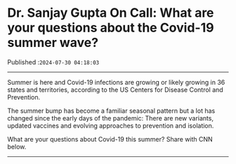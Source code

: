 # Dr. Sanjay Gupta On Call: What are your questions about the Covid-19 summer wave?

Published :`2024-07-30 04:18:03`

---

Summer is here and Covid-19 infections are growing or likely growing in 36 states and territories, according to the US Centers for Disease Control and Prevention.

The summer bump has become a familiar seasonal pattern but a lot has changed since the early days of the pandemic: There are new variants, updated vaccines and evolving approaches to prevention and isolation.

What are your questions about Covid-19 this summer? Share with CNN below.

---

